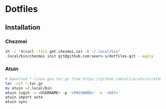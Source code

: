 # Dotfiles

## Installation

### Chezmoi

```bash
sh -c "$(curl -fsLS get.chezmoi.io) -b ~/.local/bin"
.local/bin/chezmoi init git@github.com:sears-s/dotfiles.git --apply
```

### Atuin

```bash
# Download *-linux.gnu.tar.gz from https://github.com/ellie/atuin/releases
tar -xzf *.tar.gz
mv atuin ~/.local/bin
atuin login -u <USERNAME> -p '<PASSWORD>' -k '<KEY>'
atuin import auto
atuin sync
```
